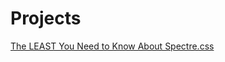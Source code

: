 # Projects
[The LEAST You Need to Know About Spectre.css](https://tomcam.github.io/spectre-book/README.md)
